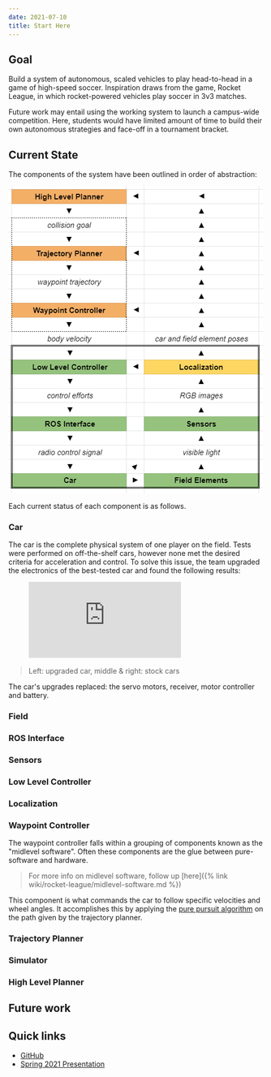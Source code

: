 ```yaml
---
date: 2021-07-10
title: Start Here
---
```


## Goal

Build a system of autonomous, scaled vehicles to play head-to-head in a game of high-speed soccer. Inspiration draws from the game, Rocket League, in which rocket-powered vehicles play soccer in 3v3 matches.

Future work may entail using the working system to launch a campus-wide competition. Here, students would have limited amount of time to build their own autonomous strategies and face-off in a tournament bracket.

## Current State

The components of the system have been outlined in order of abstraction:

![System Overview](assets/images/system-overview.png)

<!-- TODO: include ROS graph -->

Each current status of each component is as follows.

### Car

The car is the complete physical system of one player on the field. Tests were performed on off-the-shelf cars, however none met the desired criteria for acceleration and control. To solve this issue, the team upgraded the electronics of the best-tested car and found the following results:

<figure class="video_container">
  <iframe src="https://drive.google.com/file/d/1hoZkHQMXcIDrOJjSXYIXwCfNXiyw8jH6/view?resourcekey" frameborder="0" allowfullscreen="true"> </iframe>
</figure>

> Left: upgraded car, middle & right: stock cars

The car's upgrades replaced: the servo motors, receiver, motor controller and battery.

<!--
TODO: include more info on car's specific upgrades
TODO: include picture of car's upgrades
-->

### Field

<!-- TODO: fill in section -->

### ROS Interface

<!-- TODO: fill in section -->

### Sensors

<!-- TODO: fill in section -->

### Low Level Controller

<!-- TODO: fill in section -->

### Localization

<!-- TODO: fill in section -->

### Waypoint Controller

The waypoint controller falls within a grouping of components known as the "midlevel software". Often these components are the glue between pure-software and hardware.

> For more info on midlevel software, follow up [here]({% link wiki/rocket-league/midlevel-software.md %})

This component is what commands the car to follow specific velocities and wheel angles. It accomplishes this by applying the [pure pursuit algorithm](https://www.mathworks.com/help/robotics/ug/pure-pursuit-controller.html#:~:text=Pure%20pursuit%20is%20a%20path,in%20front%20of%20the%20robot.&text=You%20can%20think%20of%20this,point%20in%20front%20of%20it.) on the path given by the trajectory planner.

### Trajectory Planner

<!-- TODO: fill in section -->

### Simulator

<!-- TODO: fill in section -->

### High Level Planner

<!-- TODO: fill in section -->

## Future work

<!-- TODO: fill in section -->

## Quick links

- [GitHub](https://github.com/purdue-arc/rocket_league)
- [Spring 2021 Presentation](https://drive.google.com/file/d/1zw7jYFSYIVamnQTyYaT1TCJGP7sZOg1J/view?usp=sharing)
